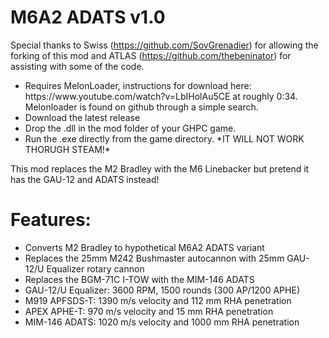 # M6A2 ADATS v1.0

Special thanks to Swiss (https://github.com/SovGrenadier) for allowing the forking of this mod and ATLAS (https://github.com/thebeninator) for assisting with some of the code.

<p>
	<ul> 
		<li>Requires MelonLoader, instructions for download here: https://www.youtube.com/watch?v=LbIHolAu5CE at roughly 0:34. Melonloader is found on github through a simple search.</li>
		<li>Download the latest release</li>
		<li>Drop the .dll in the mod folder of your GHPC game.</li>
		<li>Run the .exe directly from the game directory. *IT WILL NOT WORK THORUGH STEAM!*</li>
	</ul>
</p>




This mod replaces the M2 Bradley with the M6 Linebacker but pretend it has the GAU-12 and ADATS instead!
# Features:


<p>
	<ul> 
		<li>Converts M2 Bradley to hypothetical M6A2 ADATS variant</li>
		<li>Replaces the 25mm M242 Bushmaster autocannon with 25mm GAU-12/U Equalizer rotary cannon</li>
		<li>Replaces the BGM-71C I-TOW with the MIM-146 ADATS</li>
		<li>GAU-12/U Equalizer: 3600 RPM, 1500 rounds (300 AP/1200 APHE)</li>
		<li>M919 APFSDS-T: 1390 m/s velocity and 112 mm RHA penetration</li>
		<li>APEX APHE-T: 970 m/s velocity and 15 mm RHA penetration</li>
		<li>MIM-146 ADATS: 1020 m/s velocity and 1000 mm RHA penetration</li>
	</ul>
</p>
